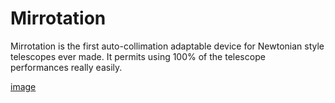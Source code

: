 # Mirrotation
Mirrotation is the first auto-collimation adaptable device for Newtonian style telescopes ever made. It permits using 100% of the telescope performances really easily.

[image](https://github.com/Agenax/Mirrotation/blob/main/other/image.jpg?raw=true)
